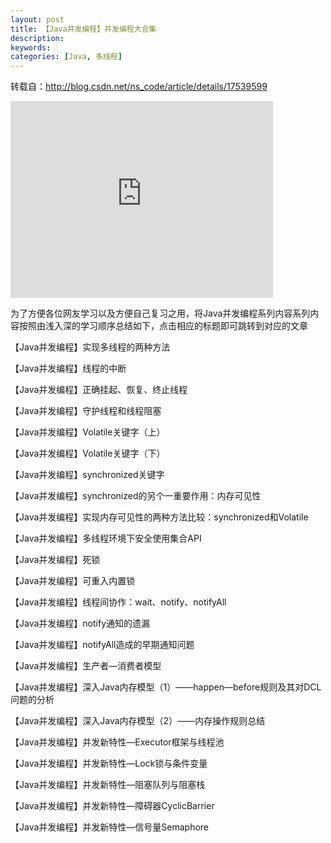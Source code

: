 ```yaml
---
layout: post
title: 【Java并发编程】并发编程大合集
description: 
keywords: 
categories: [Java, 多线程]
---
```

转载自：<http://blog.csdn.net/ns_code/article/details/17539599>

<iframe width="420" height="315" src="http://player.youku.com/embed/XNjM1MjAwNDQw" frameborder="0" allowfullscreen></iframe>
 
为了方便各位网友学习以及方便自己复习之用，将Java并发编程系列内容系列内容按照由浅入深的学习顺序总结如下，点击相应的标题即可跳转到对应的文章


   【Java并发编程】实现多线程的两种方法

   【Java并发编程】线程的中断

   【Java并发编程】正确挂起、恢复、终止线程

   【Java并发编程】守护线程和线程阻塞

   【Java并发编程】Volatile关键字（上）

   【Java并发编程】Volatile关键字（下）

   【Java并发编程】synchronized关键字

   【Java并发编程】synchronized的另个一重要作用：内存可见性

   【Java并发编程】实现内存可见性的两种方法比较：synchronized和Volatile

   【Java并发编程】多线程环境下安全使用集合API

   【Java并发编程】死锁

   【Java并发编程】可重入内置锁

   【Java并发编程】线程间协作：wait、notify、notifyAll

   【Java并发编程】notify通知的遗漏

   【Java并发编程】notifyAll造成的早期通知问题

   【Java并发编程】生产者—消费者模型

   【Java并发编程】深入Java内存模型（1）——happen—before规则及其对DCL问题的分析

   【Java并发编程】深入Java内存模型（2）——内存操作规则总结

   【Java并发编程】并发新特性—Executor框架与线程池

   【Java并发编程】并发新特性—Lock锁与条件变量

   【Java并发编程】并发新特性—阻塞队列与阻塞栈

   【Java并发编程】并发新特性—障碍器CyclicBarrier

   【Java并发编程】并发新特性—信号量Semaphore